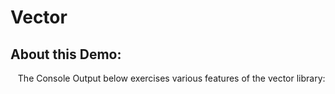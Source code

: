 # Vector
## About this Demo:
&nbsp;&nbsp;&nbsp;The Console Output below exercises various features of the vector library:<br />

<div id="console"></div>

<script type="application/javascript" src="js/main.js"></script>
